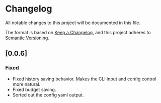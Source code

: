 # Changelog

All notable changes to this project will be documented in this file.

The format is based on [Keep a Changelog](https://keepachangelog.com/en/1.1.0/),
and this project adheres to [Semantic Versioning](https://semver.org/spec/v2.0.0.html).

## [0.0.6]

### Fixed
- Fixed history saving behavior. Makes the CLI input and config control more natural.
- Fixed budget saving.
- Sorted out the config yaml output.
